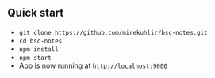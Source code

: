 ## Quick start

- `git clone https://github.com/mirekuhlir/bsc-notes.git`
- `cd bsc-notes`
- `npm install`
- `npm start`
- App is now running at `http://localhost:9000`
